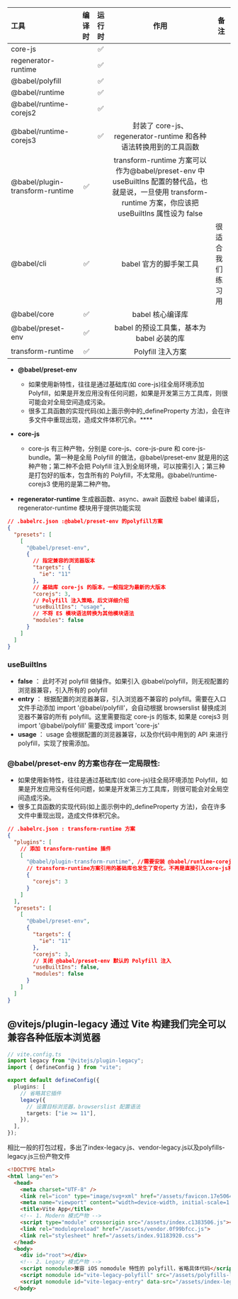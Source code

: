 | 工具                            | 编译时 | 运行时 |                                                                            作用                                                                             | 备注             |
| :------------------------------ | -----: | :----: | :---------------------------------------------------------------------------------------------------------------------------------------------------------: | ---------------- |
| core-js                         |        |   ✅   |                                                                                                                                                             |                  |
| regenerator-runtime             |        |   ✅   |                                                                                                                                                             |                  |
| @babel/polyfill                 |        |   ✅   |                                                                                                                                                             |                  |
| @babel/runtime                  |        |   ✅   |                                                                                                                                                             |                  |
| @babel/runtime-corejs2          |        |   ✅   |                                                                                                                                                             |                  |
| @babel/runtime-corejs3          |        |   ✅   |                                              封装了 core-js、regenerator-runtime 和各种语法转换用到的工具函数                                               |                  |
| @babel/plugin-transform-runtime |     ✅ |        | transform-runtime 方案可以作为@babel/preset-env 中 useBuiltIns 配置的替代品，也就是说，一旦使用 transform-runtime 方案，你应该把 useBuiltIns 属性设为 false |                  |
| @babel/cli                      |     ✅ |        |                                                                   babel 官方的脚手架工具                                                                    | 很适合我们练习用 |
| @babel/core                     |     ✅ |        |                                                                      babel 核心编译库                                                                       |                  |
| @babel/preset-env               |     ✅ |        |                                                          babel 的预设工具集，基本为 babel 必装的库                                                          |                  |
| transform-runtime               |     ✅ |        |                                                                      Polyfill 注入方案                                                                      |                  |

- **@babel/preset-env**

  - 如果使用新特性，往往是通过基础库(如 core-js)往全局环境添加 Polyfill，如果是开发应用没有任何问题，如果是开发第三方工具库，则很可能会对全局空间造成污染。
  - 很多工具函数的实现代码(如上面示例中的\_defineProperty 方法)，会在许多文件中重现出现，造成文件体积冗余。\*\*\*\*

- **core-js**
  - core-js 有三种产物，分别是 core-js、core-js-pure 和 core-js-bundle。第一种是全局 Polyfill 的做法，@babel/preset-env 就是用的这种产物；第二种不会把 Polyfill 注入到全局环境，可以按需引入；第三种是打包好的版本，包含所有的 Polyfill，不太常用。@babel/runtime-corejs3 使用的是第二种产物。
- **regenerator-runtime** 生成器函数、async、await 函数经 babel 编译后，regenerator-runtime 模块用于提供功能实现

```json
// .babelrc.json :@babel/preset-env 的polyfill方案
{
  "presets": [
    [
      "@babel/preset-env",
      {
        // 指定兼容的浏览器版本
        "targets": {
          "ie": "11"
        },
        // 基础库 core-js 的版本，一般指定为最新的大版本
        "corejs": 3,
        // Polyfill 注入策略，后文详细介绍
        "useBuiltIns": "usage",
        // 不将 ES 模块语法转换为其他模块语法
        "modules": false
      }
    ]
  ]
}
```

### useBuiltIns

- **false** ： 此时不对 polyfill 做操作。如果引入 @babel/polyfill，则无视配置的浏览器兼容，引入所有的 polyfill
- **entry** ： 根据配置的浏览器兼容，引入浏览器不兼容的 polyfill。需要在入口文件手动添加 import '@babel/polyfill'，会自动根据 browserslist 替换成浏览器不兼容的所有 polyfill。这里需要指定 core-js 的版本, 如果是 corejs3 则 import '@babel/polyfill' 需要改成 import 'core-js'
- **usage** ： usage 会根据配置的浏览器兼容，以及你代码中用到的 API 来进行 polyfill，实现了按需添加。

### @babel/preset-env 的方案也存在一定局限性:

- 如果使用新特性，往往是通过基础库(如 core-js)往全局环境添加 Polyfill，如果是开发应用没有任何问题，如果是开发第三方工具库，则很可能会对全局空间造成污染。
- 很多工具函数的实现代码(如上面示例中的\_defineProperty 方法)，会在许多文件中重现出现，造成文件体积冗余。

```json
// .babelrc.json : transform-runtime 方案
{
  "plugins": [
    // 添加 transform-runtime 插件
    [
      "@babel/plugin-transform-runtime", //需要安装 @babel/runtime-corejs3  -S
      // transform-runtime方案引用的基础库也发生了变化，不再是直接引入core-js和regenerator-runtime，而是引入@babel/runtime-corejs3
      {
        "corejs": 3
      }
    ]
  ],
  "presets": [
    [
      "@babel/preset-env",
      {
        "targets": {
          "ie": "11"
        },
        "corejs": 3,
        // 关闭 @babel/preset-env 默认的 Polyfill 注入
        "useBuiltIns": false,
        "modules": false
      }
    ]
  ]
}
```

## **@vitejs/plugin-legacy** 通过 Vite 构建我们完全可以兼容各种低版本浏览器

```typescript
// vite.config.ts
import legacy from "@vitejs/plugin-legacy";
import { defineConfig } from "vite";

export default defineConfig({
  plugins: [
    // 省略其它插件
    legacy({
      // 设置目标浏览器，browserslist 配置语法
      targets: ["ie >= 11"],
    }),
  ],
});
```
相比一般的打包过程，多出了index-legacy.js、vendor-legacy.js以及polyfills-legacy.js三份产物文件

```html
<!DOCTYPE html>
<html lang="en">
  <head>
    <meta charset="UTF-8" />
    <link rel="icon" type="image/svg+xml" href="/assets/favicon.17e50649.svg" />
    <meta name="viewport" content="width=device-width, initial-scale=1.0" />
    <title>Vite App</title>
    <!-- 1. Modern 模式产物 -->
    <script type="module" crossorigin src="/assets/index.c1383506.js"></script>
    <link rel="modulepreload" href="/assets/vendor.0f99bfcc.js">
    <link rel="stylesheet" href="/assets/index.91183920.css">
  </head>
  <body>
    <div id="root"></div>
    <!-- 2. Legacy 模式产物 -->
    <script nomodule>兼容 iOS nomodule 特性的 polyfill，省略具体代码</script>
    <script nomodule id="vite-legacy-polyfill" src="/assets/polyfills-legacy.36fe2f9e.js"></script>
    <script nomodule id="vite-legacy-entry" data-src="/assets/index-legacy.c3d3f501.js">System.import(document.getElementById('vite-legacy-entry').getAttribute('data-src'))</script>
  </body>
```